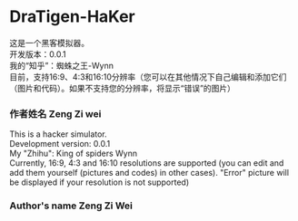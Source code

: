 # DraTigen-HaKer
这是一个黑客模拟器。  
开发版本：0.0.1  
我的“知乎”：蜘蛛之王-Wynn  
目前，支持16:9、4:3和16:10分辨率（您可以在其他情况下自己编辑和添加它们（图片和代码）。如果不支持您的分辨率，将显示“错误”的图片）   
### 作者姓名 Zeng Zi wei  
This is a hacker simulator.  
Development version: 0.0.1  
My "Zhihu": King of spiders Wynn  
Currently, 16:9, 4:3 and 16:10 resolutions are supported (you can edit and add them yourself (pictures and codes) in other cases). "Error" picture will be displayed if your resolution is not supported)  
### Author's name Zeng Zi Wei  
